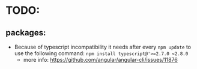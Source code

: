 # TODO:

## packages:

* Because of typescript incompatibility it needs after every `npm update` to use the following command:
`npm install typescript@'>=2.7.0 <2.8.0`
  * more info:
https://github.com/angular/angular-cli/issues/11876
